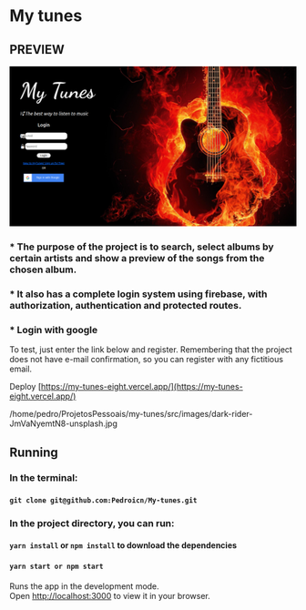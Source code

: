 # My tunes

## PREVIEW

![alt text](/src/images/login.png)

### * The purpose of the project is to search, select albums by certain artists and show a preview of the songs from the chosen album.
### * It also has a complete login system using firebase, with authorization, authentication and protected routes.
### * Login with google

To test, just enter the link below and register. Remembering that the project does not have e-mail confirmation, so you can register with any fictitious email.

Deploy [https://my-tunes-eight.vercel.app/](https://my-tunes-eight.vercel.app/)

 /home/pedro/ProjetosPessoais/my-tunes/src/images/dark-rider-JmVaNyemtN8-unsplash.jpg

## Running

### In the terminal:

#### `git clone git@github.com:Pedroicn/My-tunes.git`

### In the project directory, you can run:

#### `yarn install` or `npm install` to download the dependencies

#### `yarn start or npm start`

Runs the app in the development mode.\
Open [http://localhost:3000](http://localhost:3000) to view it in your browser.

